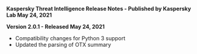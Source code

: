 **Kaspersky Threat Intelligence Release Notes - Published by Kaspersky Lab May 24, 2021**


**Version 2.0.1 - Released May 24, 2021**

* Compatibility changes for Python 3 support
* Updated the parsing of OTX summary
